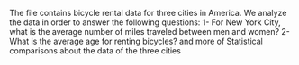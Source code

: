 The file contains bicycle rental data for three cities in America. We analyze the data in order to answer the following questions:
1- For New York City, what is the average number of miles traveled between men and women?
2- What is the average age for renting bicycles?
and more of Statistical comparisons about the data of the three cities




